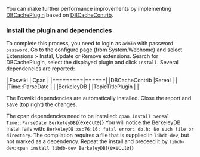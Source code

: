 You can make further performance improvements by implementing [DBCachePlugin](https://foswiki.org/Extensions/DBCachePlugin)
based on [DBCacheContrib](https://foswiki.org/Extensions/DBCachePlugin).

### Install the plugin and dependencies
To complete this process, you need to login as `admin` with password `password`.
Go to the configure page (from System.Webhome) and select Extensions > Instal, Update or Remove extensions.
Search for DBCachePlugin, select the displayed plugin and click `Install`. Several dependencies are reported:

| Foswiki | Cpan |
|=========|======|
|DBCacheContrib |Sereal |
|               |Time::ParseDate |
|               |BerkeleyDB |
|TopicTitlePlugin |         |

The Foswiki dependencies are automatically installed. Close the report and save (top right) the changes.

The cpan dependencies need to be installed:
`cpan install Sereal Time::ParseDate BerkeleyDB`{{execute}}
You will notice the BerkeleyDB install fails with: `BerkeleyDB.xs:76:16: fatal error: db.h: No such file or directory`.
The compilation requires a file that is supplied in `libdb-dev`, but not marked as a dependency. Repeat the install and preceed it by `libdb-dev`:
`cpan install libdb-dev BerkeleyDB`{{execute}}

